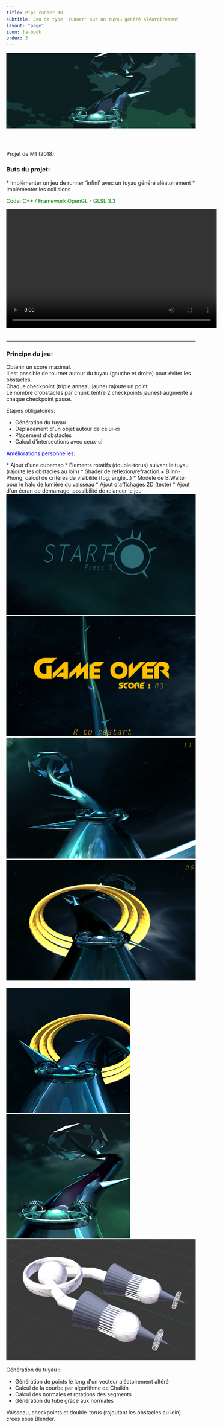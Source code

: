 ```yaml
---
title: Pipe runner 3D
subtitle: Jeu de type 'runner' sur un tuyau généré aléatoirement
layout: "page"
icon: fa-book
order: 3
---
```

<header>
<img class='image fit' src="assets/images/pipeRunner/bandeau.png" alt="pipe banner" />
</header>

Projet de M1 (2018).
<h3>Buts du projet: </h3>
* Implémenter un jeu de runner 'infini' avec un tuyau généré aléatoirement
* Implémenter les collisions

<p style="color:green">Code: C++ / Framework OpenGL - GLSL 3.3</p>

<div class="embedresize">
<div>
    <video width="560" height="315" controls>
    <source src="assets/video/pipeRunner.mp4" type="video/mp4">
    Your browser does not support the video tag.
    </video>
</div>
</div>
<br>
<hr>
<h3>Principe du jeu:</h3>
Obtenir un score maximal.<br>
Il est possible de tourner autour du tuyau (gauche et droite) pour éviter les obstacles.<br>
Chaque checkpoint (triple anneau jaune) rajoute un point.<br>
Le nombre d'obstacles par chunk (entre 2 checkpoints jaunes) augmente à chaque checkpoint passé.

Etapes obligatoires:
* Génération du tuyau
* Déplacement d'un objet autour de celui-ci
* Placement d'obstacles
* Calcul d'intersections avec ceux-ci

<p style="color:blue">Améliorations personnelles:</p>
* Ajout d'une cubemap
* Elements rotatifs (double-torus) suivant le tuyau (rajoute les obstacles au loin)
* Shader de reflexion/refraction + Blinn-Phong, calcul de critères de visibilité (fog, angle...)
* Modèle de B.Walter pour le halo de lumière du vaisseau
* Ajout d'affichages 2D (texte)
* Ajout d'un écran de démarrage, possibilité de relancer le jeu

<div style="text-align:center;">
<img class='image' src="assets/images/pipeRunner/pipe_start.png" alt="pipe start" />
<img class='image' src="assets/images/pipeRunner/pipe_end.png" alt="pipe end" /><br>

<img class='image' src="assets/images/pipeRunner/pipe3.png" alt="pipe mid1" />
<img class='image' src="assets/images/pipeRunner/pipe4.png" alt="pipe mid2" />
</div>

<br>

<img class='image' src="assets/images/pipeRunner/pipe1.png" alt="pipe mid3" />
<img class='image' src="assets/images/pipeRunner/pipe2.png" alt="pipe mid4" />
<img class='image' src="assets/images/pipeRunner/vaisseau.png" alt="spaceship" />

Génération du tuyau :
* Génération de points le long d'un vecteur aléatoirement altéré
* Calcul de la courbe par algorithme de Chaikin
* Calcul des normales et rotations des segments
* Génération du tube grâce aux normales

Vaisseau, checkpoints et double-torus (rajoutant les obstacles au loin) créés sous Blender.

